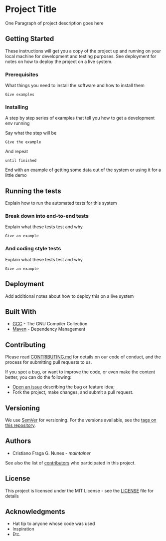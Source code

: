 # Project Title

One Paragraph of project description goes here

## Getting Started

These instructions will get you a copy of the project up and running on your local machine for development and testing purposes. See deployment for notes on how to deploy the project on a live system.

### Prerequisites

What things you need to install the software and how to install them

    Give examples

### Installing

A step by step series of examples that tell you how to get a development env running

Say what the step will be

    Give the example

And repeat

    until finished

End with an example of getting some data out of the system or using it for a little demo

## Running the tests

Explain how to run the automated tests for this system

### Break down into end-to-end tests

Explain what these tests test and why

    Give an example

### And coding style tests

Explain what these tests test and why

    Give an example

## Deployment

Add additional notes about how to deploy this on a live system

## Built With

- [GCC](https://gcc.gnu.org/) - The GNU Compiler Collection
- [Maven](https://maven.apache.org/) - Dependency Management

## Contributing

Please read [CONTRIBUTING.md](https://github.com/cfgnunes/wxlame/issues/new) for details on our code of conduct, and the process for submitting pull requests to us.

If you spot a bug, or want to improve the code, or even make the content better, you can do the following:

- [Open an issue](https://github.com/cfgnunes/wxlame/issues/new) describing the bug or feature idea;
- Fork the project, make changes, and submit a pull request.

## Versioning

We use [SemVer](http://semver.org/) for versioning. For the versions available, see the [tags on this repository](https://github.com/cfgnunes/software-folder-structure/tags).

## Authors

- Cristiano Fraga G. Nunes - *maintainer*

See also the list of [contributors](https://github.com/cfgnunes/software-folder-structure/contributors) who participated in this project.

## License

This project is licensed under the MIT License - see the [LICENSE](LICENSE) file for details

## Acknowledgments

- Hat tip to anyone whose code was used
- Inspiration
- Etc.
